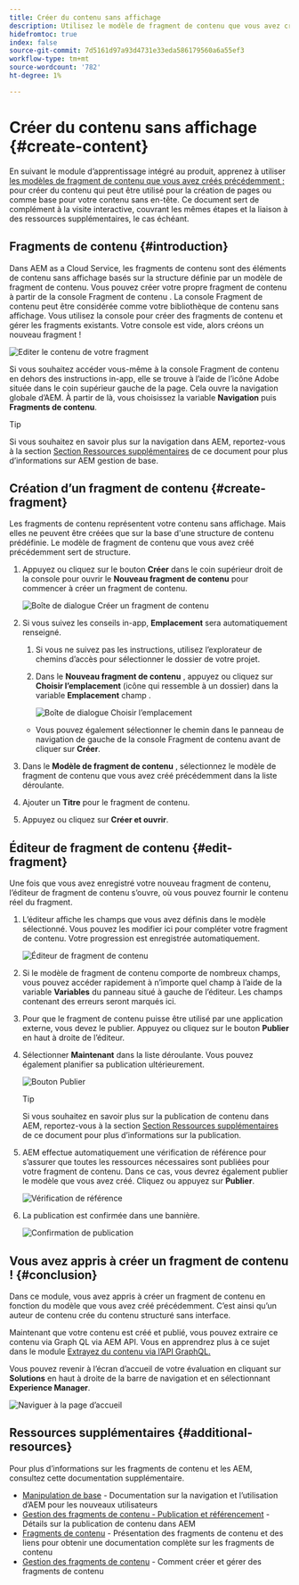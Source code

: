 ```yaml
---
title: Créer du contenu sans affichage
description: Utilisez le modèle de fragment de contenu que vous avez créé précédemment pour créer du contenu qui peut être utilisé pour la création de pages ou comme base pour votre contenu sans en-tête.
hidefromtoc: true
index: false
source-git-commit: 7d5161d97a93d4731e33eda586179560a6a55ef3
workflow-type: tm+mt
source-wordcount: '782'
ht-degree: 1%

---
```



# Créer du contenu sans affichage {#create-content}

En suivant le module d’apprentissage intégré au produit, apprenez à utiliser [les modèles de fragment de contenu que vous avez créés précédemment ;](content-structure.md) pour créer du contenu qui peut être utilisé pour la création de pages ou comme base pour votre contenu sans en-tête. Ce document sert de complément à la visite interactive, couvrant les mêmes étapes et la liaison à des ressources supplémentaires, le cas échéant.

## Fragments de contenu {#introduction}

Dans AEM as a Cloud Service, les fragments de contenu sont des éléments de contenu sans affichage basés sur la structure définie par un modèle de fragment de contenu. Vous pouvez créer votre propre fragment de contenu à partir de la console Fragment de contenu . La console Fragment de contenu peut être considérée comme votre bibliothèque de contenu sans affichage. Vous utilisez la console pour créer des fragments de contenu et gérer les fragments existants. Votre console est vide, alors créons un nouveau fragment !

![Editer le contenu de votre fragment](assets/create-content/content-fragment-console.png)

Si vous souhaitez accéder vous-même à la console Fragment de contenu en dehors des instructions in-app, elle se trouve à l’aide de l’icône Adobe située dans le coin supérieur gauche de la page. Cela ouvre la navigation globale d’AEM. À partir de là, vous choisissez la variable **Navigation** puis **Fragments de contenu**.

>[!TIP]
>
>Si vous souhaitez en savoir plus sur la navigation dans AEM, reportez-vous à la section [Section Ressources supplémentaires](#additional-resources) de ce document pour plus d’informations sur AEM gestion de base.

## Création d’un fragment de contenu {#create-fragment}

Les fragments de contenu représentent votre contenu sans affichage. Mais elles ne peuvent être créées que sur la base d&#39;une structure de contenu prédéfinie. Le modèle de fragment de contenu que vous avez créé précédemment sert de structure.

1. Appuyez ou cliquez sur le bouton **Créer** dans le coin supérieur droit de la console pour ouvrir le **Nouveau fragment de contenu** pour commencer à créer un fragment de contenu.

   ![Boîte de dialogue Créer un fragment de contenu](assets/create-content/create-content-fragment.png)

1. Si vous suivez les conseils in-app, **Emplacement** sera automatiquement renseigné.

   1. Si vous ne suivez pas les instructions, utilisez l’explorateur de chemins d’accès pour sélectionner le dossier de votre projet.

   1. Dans le **Nouveau fragment de contenu** , appuyez ou cliquez sur **Choisir l’emplacement** (icône qui ressemble à un dossier) dans la variable **Emplacement** champ .

      ![Boîte de dialogue Choisir l’emplacement](assets/create-content/choose-location.png)
   * Vous pouvez également sélectionner le chemin dans le panneau de navigation de gauche de la console Fragment de contenu avant de cliquer sur **Créer**.


1. Dans le **Modèle de fragment de contenu** , sélectionnez le modèle de fragment de contenu que vous avez créé précédemment dans la liste déroulante.

1. Ajouter un **Titre** pour le fragment de contenu.

1. Appuyez ou cliquez sur **Créer et ouvrir**.

## Éditeur de fragment de contenu {#edit-fragment}

Une fois que vous avez enregistré votre nouveau fragment de contenu, l’éditeur de fragment de contenu s’ouvre, où vous pouvez fournir le contenu réel du fragment.

1. L’éditeur affiche les champs que vous avez définis dans le modèle sélectionné. Vous pouvez les modifier ici pour compléter votre fragment de contenu. Votre progression est enregistrée automatiquement.

   ![Éditeur de fragment de contenu](assets/create-content/content-fragment-editor.png)

1. Si le modèle de fragment de contenu comporte de nombreux champs, vous pouvez accéder rapidement à n’importe quel champ à l’aide de la variable **Variables** du panneau situé à gauche de l’éditeur. Les champs contenant des erreurs seront marqués ici.

1. Pour que le fragment de contenu puisse être utilisé par une application externe, vous devez le publier. Appuyez ou cliquez sur le bouton **Publier** en haut à droite de l’éditeur.

1. Sélectionner **Maintenant** dans la liste déroulante. Vous pouvez également planifier sa publication ultérieurement.

   ![Bouton Publier](assets/create-content/publish.png)

   >[!TIP]
   >
   >Si vous souhaitez en savoir plus sur la publication de contenu dans AEM, reportez-vous à la section [Section Ressources supplémentaires](#additional-resources) de ce document pour plus d’informations sur la publication.

1. AEM effectue automatiquement une vérification de référence pour s’assurer que toutes les ressources nécessaires sont publiées pour votre fragment de contenu. Dans ce cas, vous devrez également publier le modèle que vous avez créé. Cliquez ou appuyez sur **Publier**.

   ![Vérification de référence](assets/create-content/references.png)

1. La publication est confirmée dans une bannière.

   ![Confirmation de publication](assets/create-content/publish-confirm.png)

## Vous avez appris à créer un fragment de contenu ! {#conclusion}

Dans ce module, vous avez appris à créer un fragment de contenu en fonction du modèle que vous avez créé précédemment. C’est ainsi qu’un auteur de contenu crée du contenu structuré sans interface.

Maintenant que votre contenu est créé et publié, vous pouvez extraire ce contenu via Graph QL via AEM API. Vous en apprendrez plus à ce sujet dans le module [Extrayez du contenu via l’API GraphQL.](extract-content.md)

Vous pouvez revenir à l’écran d’accueil de votre évaluation en cliquant sur **Solutions** en haut à droite de la barre de navigation et en sélectionnant **Experience Manager**.

![Naviguer à la page d’accueil](assets/create-content/home.png)

## Ressources supplémentaires {#additional-resources}

Pour plus d’informations sur les fragments de contenu et les AEM, consultez cette documentation supplémentaire.

* [Manipulation de base](/help/sites-cloud/authoring/getting-started/basic-handling.md) - Documentation sur la navigation et l’utilisation d’AEM pour les nouveaux utilisateurs
* [Gestion des fragments de contenu - Publication et référencement](/help/assets/content-fragments/content-fragments-managing.md#publishing-and-referencing-a-fragment) - Détails sur la publication de contenu dans AEM
* [Fragments de contenu](/help/assets/content-fragments/content-fragments.md) - Présentation des fragments de contenu et des liens pour obtenir une documentation complète sur les fragments de contenu
* [Gestion des fragments de contenu](/help/assets/content-fragments/content-fragments-managing.md) - Comment créer et gérer des fragments de contenu
